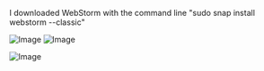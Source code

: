 I downloaded WebStorm with the command line "sudo snap install webstorm --classic"


![Image](https://github.com/user-attachments/assets/42873785-07d9-49bc-8e90-ebc1bdf75f58)
![Image](https://github.com/user-attachments/assets/b1e4a396-684c-41c9-b7f5-ae3d0941e6b6)

![Image](https://github.com/user-attachments/assets/5bb8621f-e95a-477c-a327-aa46fbd31938)
